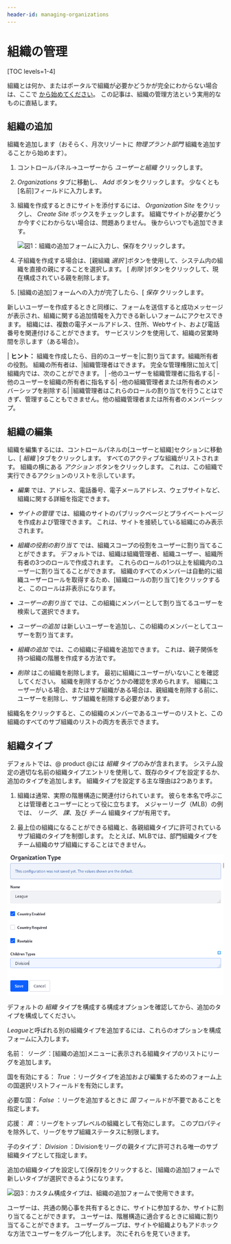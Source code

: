 ```yaml
---
header-id: managing-organizations
---
```


# 組織の管理

[TOC levels=1-4]

組織とは何か、またはポータルで組織が必要かどうかが完全にわからない場合は、ここで [から始めてください](/docs/7-0/deploy/-/knowledge_base/d/organizations)。 この記事は、組織の管理方法という実用的なものに直結します。

## 組織の追加

組織を追加します（おそらく、月次リゾートに *物理プラント部門* 組織を追加することから始めます）。

1.  コントロールパネル→ユーザーから *ユーザーと組織* クリックします。

2.  *Organizations* タブに移動し、 *Add* ボタンをクリックします。 少なくとも[名前]フィールドに入力します。

3.  組織を作成するときにサイトを添付するには、 *Organization Site* をクリックし、 *Create Site* ボックスをチェックします。 組織でサイトが必要かどうか今すぐにわからない場合は、問題ありません。 後からいつでも追加できます。

    ![図1：組織の追加フォームに入力し、*保存*をクリックします。 ](../../../images/orgs-add-organization-site.png)

4.  子組織を作成する場合は、[親組織 *選択* ]ボタンを使用して、システム内の組織を直接の親にすることを選択します。 [ *削除* ]ボタンをクリックして、現在構成されている親を削除します。

5.  [組織の追加]フォームへの入力が完了したら、[ *保存* クリックします。

新しいユーザーを作成するときと同様に、フォームを送信すると成功メッセージが表示され、組織に関する追加情報を入力できる新しいフォームにアクセスできます。 組織には、複数の電子メールアドレス、住所、Webサイト、および電話番号を関連付けることができます。 サービスリンクを使用して、組織の営業時間を示します（ある場合）。

| **ヒント：** 組織を作成したら、目的のユーザーを|に割り当てます。組織所有者の役割。 組織の所有者は、|組織管理者はできます。 完全な管理権限に加えて|組織内では、次のことができます。 | -他のユーザーを組織管理者に指名する| -他のユーザーを組織の所有者に指名する| -他の組織管理者または所有者のメンバーシップを削除する| |組織管理者はこれらのロールの割り当てを行うことはできず、管理することもできません。他の組織管理者または所有者のメンバーシップ。

## 組織の編集

組織を編集するには、コントロールパネルの[ユーザーと組織]セクションに移動し、[ *組織* ]タブをクリックします。 すべてのアクティブな組織がリストされます。 組織の横にある *アクション* ボタンをクリックします。 これは、この組織で実行できるアクションのリストを示しています。

  - *編集* では、アドレス、電話番号、電子メールアドレス、ウェブサイトなど、組織に関する詳細を指定できます。

  - *サイトの管理* では、組織のサイトのパブリックページとプライベートページを作成および管理できます。 これは、サイトを接続している組織にのみ表示されます。

  - *組織の役割の割り当て* では、組織スコープの役割をユーザーに割り当てることができます。 デフォルトでは、組織は組織管理者、組織ユーザー、組織所有者の3つのロールで作成されます。 これらのロールの1つ以上を組織内のユーザーに割り当てることができます。 組織のすべてのメンバーは自動的に組織ユーザーロールを取得するため、[組織ロールの割り当て]をクリックすると、このロールは非表示になります。

  - *ユーザーの割り当て* では、この組織にメンバーとして割り当てるユーザーを検索して選択できます。

  - *ユーザーの追加* は新しいユーザーを追加し、この組織のメンバーとしてユーザーを割り当てます。

  - *組織の追加* では、この組織に子組織を追加できます。 これは、親子関係を持つ組織の階層を作成する方法です。

  - *削除* はこの組織を削除します。 最初に組織にユーザーがいないことを確認してください。 組織を削除するかどうかの確認を求められます。 組織にユーザーがいる場合、またはサブ組織がある場合は、親組織を削除する前に、ユーザーを削除し、サブ組織を削除する必要があります。

組織名をクリックすると、この組織のメンバーであるユーザーのリストと、この組織のすべてのサブ組織のリストの両方を表示できます。

## 組織タイプ

デフォルトでは、@ product @には *組織* タイプのみが含まれます。 システム設定の適切な名前の組織タイプエントリを使用して、既存のタイプを設定するか、追加のタイプを追加します。 組織タイプを設定する主な理由は2つあります。

1.  組織は通常、実際の階層構造に関連付けられています。 彼らを本名で呼ぶことは管理者とユーザーにとって役に立ちます。 メジャーリーグ（MLB）の例では、 *リーグ*、 *課*、及び *チーム* 組織タイプが有用です。

2.  最上位の組織になることができる組織と、各親組織タイプに許可されているサブ組織のタイプを制御します。 たとえば、MLBでは、部門組織タイプをチーム組織のサブ組織にすることはできません。

![図2：組織タイプと呼ばれるシステム設定エントリを使用して、新しい組織タイプを作成します。](../../../images/orgs-organization-type.png)

デフォルトの *組織* タイプを構成する構成オプションを確認してから、追加のタイプを構成してください。

*League*と呼ばれる別の組織タイプを追加するには、これらのオプションを構成フォームに入力します。

名前： *リーグ* ：[組織の追加]メニューに表示される組織タイプのリストにリーグを追加します。

国を有効にする： *True* ：リーグタイプを追加および編集するためのフォーム上の国選択リストフィールドを有効にします。

必要な国： *False* ：リーグを追加するときに *国* フィールドが不要であることを指定します。

応援： *真* ：リーグをトップレベルの組織として有効にします。 このプロパティを除外して、リーグをサブ組織ステータスに制限します。

子のタイプ： *Division* ：Divisionをリーグの親タイプに許可される唯一のサブ組織タイプとして指定します。

追加の組織タイプを設定して[保存]をクリックすると、[組織の追加]フォームで新しいタイプが選択できるようになります。

![図3：カスタム構成タイプは、組織の追加フォームで使用できます。](../../../images/orgs-add-custom-organization.png)

ユーザーは、共通の関心事を共有するときに、サイトに参加するか、サイトに割り当てることができます。 ユーザーは、階層構造に適合するときに組織に割り当てることができます。 ユーザーグループは、サイトや組織よりもアドホックな方法でユーザーをグループ化します。 次にそれらを見ていきます。
